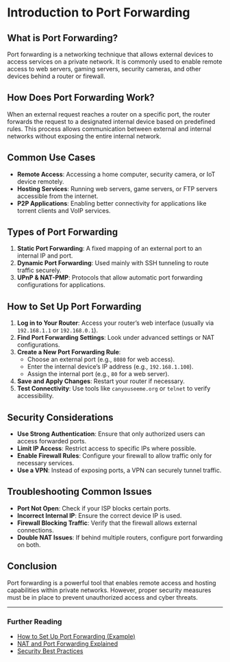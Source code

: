 # Introduction to Port Forwarding

## What is Port Forwarding?
Port forwarding is a networking technique that allows external devices to access services on a private network. It is commonly used to enable remote access to web servers, gaming servers, security cameras, and other devices behind a router or firewall.

## How Does Port Forwarding Work?
When an external request reaches a router on a specific port, the router forwards the request to a designated internal device based on predefined rules. This process allows communication between external and internal networks without exposing the entire internal network.

## Common Use Cases
- **Remote Access**: Accessing a home computer, security camera, or IoT device remotely.
- **Hosting Services**: Running web servers, game servers, or FTP servers accessible from the internet.
- **P2P Applications**: Enabling better connectivity for applications like torrent clients and VoIP services.

## Types of Port Forwarding
1. **Static Port Forwarding**: A fixed mapping of an external port to an internal IP and port.
2. **Dynamic Port Forwarding**: Used mainly with SSH tunneling to route traffic securely.
3. **UPnP & NAT-PMP**: Protocols that allow automatic port forwarding configurations for applications.

## How to Set Up Port Forwarding
1. **Log in to Your Router**: Access your router’s web interface (usually via `192.168.1.1` or `192.168.0.1`).
2. **Find Port Forwarding Settings**: Look under advanced settings or NAT configurations.
3. **Create a New Port Forwarding Rule**:
   - Choose an external port (e.g., `8080` for web access).
   - Enter the internal device’s IP address (e.g., `192.168.1.100`).
   - Assign the internal port (e.g., `80` for a web server).
4. **Save and Apply Changes**: Restart your router if necessary.
5. **Test Connectivity**: Use tools like `canyouseeme.org` or `telnet` to verify accessibility.

## Security Considerations
- **Use Strong Authentication**: Ensure that only authorized users can access forwarded ports.
- **Limit IP Access**: Restrict access to specific IPs where possible.
- **Enable Firewall Rules**: Configure your firewall to allow traffic only for necessary services.
- **Use a VPN**: Instead of exposing ports, a VPN can securely tunnel traffic.

## Troubleshooting Common Issues
- **Port Not Open**: Check if your ISP blocks certain ports.
- **Incorrect Internal IP**: Ensure the correct device IP is used.
- **Firewall Blocking Traffic**: Verify that the firewall allows external connections.
- **Double NAT Issues**: If behind multiple routers, configure port forwarding on both.

## Conclusion
Port forwarding is a powerful tool that enables remote access and hosting capabilities within private networks. However, proper security measures must be in place to prevent unauthorized access and cyber threats.

---

### Further Reading
- [How to Set Up Port Forwarding (Example)](https://www.howtogeek.com/66214/how-to-forward-ports-on-your-router/)
- [NAT and Port Forwarding Explained](https://en.wikipedia.org/wiki/Port_forwarding)
- [Security Best Practices](https://www.cisa.gov/)
